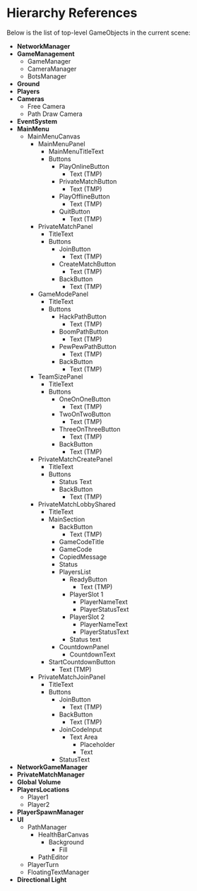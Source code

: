 # Hierarchy References
Below is the list of top-level GameObjects in the current scene:

- **NetworkManager**
- **GameManagement**
  - GameManager
  - CameraManager
  - BotsManager
- **Ground**
- **Players**
- **Cameras**
  - Free Camera
  - Path Draw Camera
- **EventSystem**
- **MainMenu**
  - MainMenuCanvas
    - MainMenuPanel
      - MainMenuTitleText
      - Buttons
        - PlayOnlineButton
          - Text (TMP)
        - PrivateMatchButton
          - Text (TMP)
        - PlayOfflineButton
          - Text (TMP)
        - QuitButton
          - Text (TMP)
    - PrivateMatchPanel
      - TitleText
      - Buttons
        - JoinButton
          - Text (TMP)
        - CreateMatchButton
          - Text (TMP)
        - BackButton
          - Text (TMP)
    - GameModePanel
      - TitleText
      - Buttons
        - HackPathButton
          - Text (TMP)
        - BoomPathButton
          - Text (TMP)
        - PewPewPathButton
          - Text (TMP)
        - BackButton
          - Text (TMP)
    - TeamSizePanel
      - TitleText
      - Buttons
        - OneOnOneButton
          - Text (TMP)
        - TwoOnTwoButton
          - Text (TMP)
        - ThreeOnThreeButton
          - Text (TMP)
        - BackButton
          - Text (TMP)
    - PrivateMatchCreatePanel
      - TitleText
      - Buttons
        - Status Text
        - BackButton
          - Text (TMP)
    - PrivateMatchLobbyShared
      - TitleText
      - MainSection
        - BackButton
          - Text (TMP)
        - GameCodeTitle
        - GameCode
        - CopiedMessage
        - Status
        - PlayersList
          - ReadyButton
            - Text (TMP)
          - PlayerSlot 1
            - PlayerNameText
            - PlayerStatusText
          - PlayerSlot 2
            - PlayerNameText
            - PlayerStatusText
          - Status text
        - CountdownPanel
          - CountdownText
      - StartCountdownButton
        - Text (TMP)
    - PrivateMatchJoinPanel
      - TitleText
      - Buttons
        - JoinButton
          - Text (TMP)
        - BackButton
          - Text (TMP)
        - JoinCodeInput
          - Text Area
            - Placeholder
            - Text
        - StatusText
- **NetworkGameManager**
- **PrivateMatchManager**
- **Global Volume**
- **PlayersLocations**
  - Player1
  - Player2
- **PlayerSpawnManager**
- **UI**
  - PathManager
    - HealthBarCanvas
      - Background
        - Fill
    - PathEditor
  - PlayerTurn
  - FloatingTextManager
- **Directional Light**
